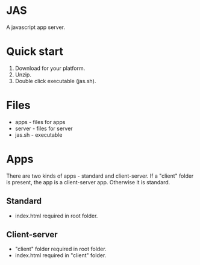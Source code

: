 # JAS
A javascript app server.

# Quick start
1. Download for your platform.
2. Unzip.
3. Double click executable (jas.sh).

# Files
- apps - files for apps
- server - files for server
- jas.sh - executable

# Apps
There are two kinds of apps - standard and client-server. If a "client" folder is present, the app is a client-server app. Otherwise it is standard.
## Standard
- index.html required in root folder.
## Client-server
- "client" folder required in root folder.
- index.html required in "client" folder.
